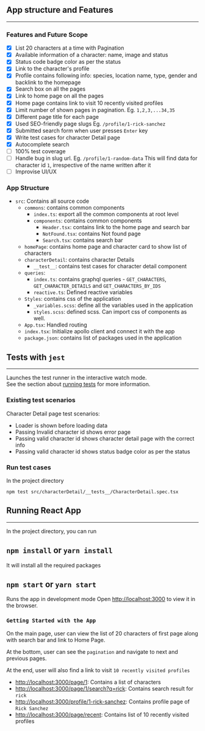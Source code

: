 ## App structure and Features

---

### Features and Future Scope
- [x] List 20 characters at a time with Pagination
- [x] Available information of a character: name, image and status
- [x] Status code badge color as per the status
- [x] Link to the character's profile
- [x] Profile contains following info: species, location name, type, gender and backlink to the homepage
- [x] Search box on all the pages
- [x] Link to home page on all the pages
- [x] Home page contains link to visit 10 recently visited profiles
- [x] Limit number of shown pages in pagination. Eg. `1,2,3,...34,35`
- [x] Different page title for each page
- [x] Used SEO-friendly page slugs Eg. `/profile/1-rick-sanchez`
- [x] Submitted search form when user presses `Enter` key
- [x] Write test cases for character Detail page
- [x] Autocomplete search
- [ ] 100% test coverage
- [ ] Handle bug in slug url. Eg. `/profile/1-random-data` This will find data for character id `1`, irrespective of the name written after it
- [ ] Improvise UI/UX

### App Structure

- `src`: Contains all source code
   - `commons`: contains common components
     - `index.ts`: export all the common components at root level
     - `components`: contains common components
       - `Header.tsx`: contains link to the home page and search bar
       - `NotFound.tsx`: contains Not found page
       - `Search.tsx`: contains search bar
   - `homePage`: contains home page and character card to show list of characters
   - `characterDetail`: contains character Details
     - `__test__`: contains test cases for character detail component
   - `queries`:
     - `index.ts`: contains graphql queries - `GET_CHARACTERS`, `GET_CHARACTER_DETAILS` and `GET_CHARACTERS_BY_IDS`
     - `reactive.ts`: Defined reactive variables
   - `Styles`: contains css of the application
     - `_variables.scss`: define all the variables used in the application
     - `styles.scss`: defined scss. Can import css of components as well.
   - `App.tsx`: Handled routing
   - `index.tsx`: Initialize apollo client and connect it with the app
   - `package.json`: contains list of packages used in the application

## Tests with `jest`

---

Launches the test runner in the interactive watch mode.\
See the section about [running tests](https://facebook.github.io/create-react-app/docs/running-tests) for more information.

### Existing test scenarios

Character Detail page test scenarios:
- Loader is shown before loading data
- Passing Invalid character id shows error page
- Passing valid character id shows character detail page with the correct info
- Passing valid character id shows status badge color as per the status

### Run test cases

In the project directory

`npm test src/characterDetail/__tests__/CharacterDetail.spec.tsx `

## Running React App

---

In the project directory, you can run

## `npm install` or `yarn install`
It will install all the required packages

## `npm start` or `yarn start`
Runs the app in development mode
Open [http://localhost:3000](http://localhost:3000) to view it in the browser.

### `Getting Started with the App`

On the main page, user can view the list of 20 characters of first page along with search bar and link to Home Page.

At the bottom, user can see the `pagination` and navigate to next and previous pages. 

At the end, user will also find a link to visit `10 recently visited profiles`

- [http://localhost:3000/page/1](http://localhost:3000/page/1): Contains a list of characters
- [http://localhost:3000/page/1/search?q=rick](http://localhost:3000/page/1/search?q=rick): Contains search result for `rick`
- [http://localhost:3000/profile/1-rick-sanchez](http://localhost:3000/profile/1-rick-sanchez): Contains profile page of `Rick Sanchez`
- [http://localhost:3000/page/recent](http://localhost:3000/page/recent): Contains list of 10 recently visited profiles